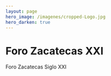 ```yaml
---
layout: page
hero_image: /imagenes/cropped-Logo.jpg
hero_darken: true
---
```



# Foro Zacatecas XXI
Foro Zacatecas Siglo XXI
